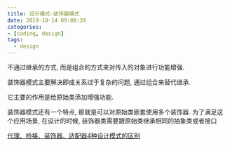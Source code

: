 ```yaml
---
title: 设计模式-装饰器模式
date: 2019-10-14 09:08:39
categories:
- [coding, design]
tags:
  - design
---
```


不通过继承的方式, 而是组合的方式来对传入的对象进行功能增强.

装饰器模式主要解决即成关系过于复杂的问题, 通过组合来替代继承.

它主要的作用是给原始类添加增强功能.

装饰器模式还有一个特点, 那就是可以对原始类嵌套使用多个装饰器. 为了满足这个应用场景, 在设计的时候, 装饰器类需要跟原始类继承相同的抽象类或者接口


[代理、桥接、装饰器、适配器4种设计模式的区别](设计模式.md#代理、桥接、装饰器、适配器4种设计模式的区别)

